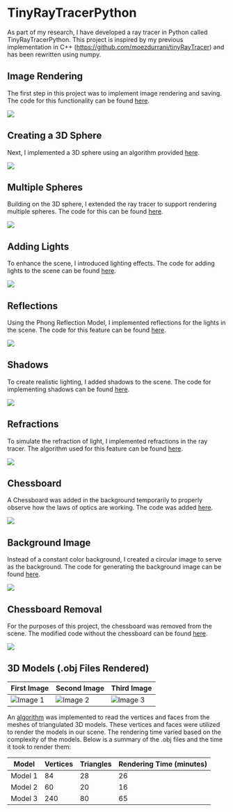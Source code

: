 # TinyRayTracerPython

As part of my research, I have developed a ray tracer in Python called TinyRayTracerPython. This project is inspired by my previous implementation in C++ (https://github.com/moezdurrani/tinyRayTracer) and has been rewritten using numpy.

## Image Rendering
The first step in this project was to implement image rendering and saving. The code for this functionality can be found [here](https://github.com/moezdurrani/TinyRayTracerPython/blob/main/Codes/ImageToDisk.py).

<img src="https://github.com/moezdurrani/TinyRayTracerPython/blob/main/Images/001.png">

## Creating a 3D Sphere
Next, I implemented a 3D sphere using an algorithm provided [here](https://github.com/moezdurrani/TinyRayTracerPython/blob/main/Codes/3DSphere.py).

<img src="https://github.com/moezdurrani/TinyRayTracerPython/blob/main/Images/002.png">

## Multiple Spheres
Building on the 3D sphere, I extended the ray tracer to support rendering multiple spheres. The code for this can be found [here](https://github.com/moezdurrani/TinyRayTracerPython/blob/main/Codes/MultipleSpheres.py).

<img src="https://github.com/moezdurrani/TinyRayTracerPython/blob/main/Images/003.png">

## Adding Lights
To enhance the scene, I introduced lighting effects. The code for adding lights to the scene can be found [here](https://github.com/moezdurrani/TinyRayTracerPython/blob/main/Codes/Lights.py).

<img src="https://github.com/moezdurrani/TinyRayTracerPython/blob/main/Images/004.png">

## Reflections
Using the Phong Reflection Model, I implemented reflections for the lights in the scene. The code for this feature can be found [here](https://github.com/moezdurrani/TinyRayTracerPython/blob/main/Codes/Reflections.py).

<img src="https://github.com/moezdurrani/TinyRayTracerPython/blob/main/Images/005.png">

## Shadows
To create realistic lighting, I added shadows to the scene. The code for implementing shadows can be found [here](https://github.com/moezdurrani/TinyRayTracerPython/blob/main/Codes/Shadows.py).

<img src="https://github.com/moezdurrani/TinyRayTracerPython/blob/main/Images/006.png">

## Refractions
To simulate the refraction of light, I implemented refractions in the ray tracer. The algorithm used for this feature can be found [here](https://github.com/moezdurrani/TinyRayTracerPython/blob/main/Codes/Refractions.py).

<img src="https://github.com/moezdurrani/TinyRayTracerPython/blob/main/Images/007.png">

## Chessboard
A Chessboard was added in the background temporarily to properly observe how the laws of optics are working. The code was added [here](https://github.com/moezdurrani/TinyRayTracerPython/blob/main/Codes/ChessBoard.py).

<img src="https://github.com/moezdurrani/TinyRayTracerPython/blob/main/Images/008.png">

## Background Image
Instead of a constant color background, I created a circular image to serve as the background. The code for generating the background image can be found [here](https://github.com/moezdurrani/TinyRayTracerPython/blob/main/Codes/Environment.py).

<img src="https://github.com/moezdurrani/TinyRayTracerPython/blob/main/Images/009.png">

## Chessboard Removal
For the purposes of this project, the chessboard was removed from the scene. The modified code without the chessboard can be found [here](https://github.com/moezdurrani/TinyRayTracerPython/blob/main/Codes/NoChessBoard.py).

<img src="https://github.com/moezdurrani/TinyRayTracerPython/blob/main/Images/010.png">

## 3D Models (.obj Files Rendered)

| First Image                                 | Second Image                                | Third Image                                 |
|---------------------------------------------|---------------------------------------------|---------------------------------------------|
| ![Image 1](https://github.com/moezdurrani/TinyRayTracerPython/blob/main/Images/011.png) | ![Image 2](https://github.com/moezdurrani/TinyRayTracerPython/blob/main/Images/012.png) | ![Image 3](https://github.com/moezdurrani/TinyRayTracerPython/blob/main/Images/013.png) |

An [algorithm](https://github.com/moezdurrani/TinyRayTracerPython/blob/main/model.py) was implemented to read the vertices and faces from the meshes of triangulated 3D models. These vertices and faces were utilized to render the models in our scene. The rendering time varied based on the complexity of the models. Below is a summary of the .obj files and the time it took to render them:

<div align="center">
  
| Model     | Vertices | Triangles | Rendering Time (minutes) |
|-----------|----------|-----------|-------------------------|
| Model 1   | 84       | 28        | 26                      |
| Model 2   | 60       | 20        | 16                      |
| Model 3   | 240      | 80        | 65                      |

</div>




